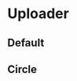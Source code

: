 # Uploader

## Default

<demo-block component="uploader" partial="default"></demo-block>

## Circle

<demo-block component="uploader" partial="circle"></demo-block>
